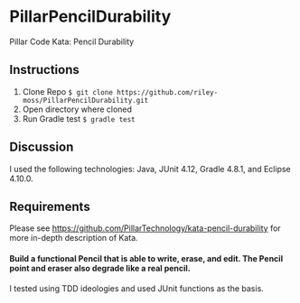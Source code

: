 # PillarPencilDurability
Pillar Code Kata: Pencil Durability

## Instructions
1. Clone Repo
    `$ git clone https://github.com/riley-moss/PillarPencilDurability.git`
2. Open directory where cloned
3. Run Gradle test
    `$ gradle test`

## Discussion
I used the following technologies: Java, JUnit 4.12, Gradle 4.8.1, and Eclipse 4.10.0.

## Requirements
Please see https://github.com/PillarTechnology/kata-pencil-durability for more in-depth description of Kata.

#### Build a functional Pencil that is able to write, erase, and edit. The Pencil point and eraser also degrade like a real pencil.
I tested using TDD ideologies and used JUnit functions as the basis.
